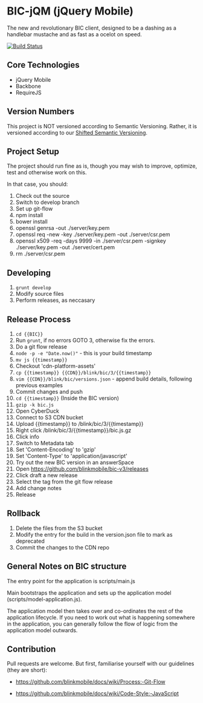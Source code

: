 BIC-jQM (jQuery Mobile)
=====
The new and revolutionary BIC client, designed to be a dashing as a handlebar mustache and as fast as a ocelot on speed.

[![Build Status](https://travis-ci.org/blinkmobile/bic-v3.png)](https://travis-ci.org/blinkmobile/bic-v3)

Core Technologies
-----------------
* jQuery Mobile
* Backbone
* RequireJS

## Version Numbers

This project is NOT versioned according to Semantic Versioning. Rather, it is versioned according to our [Shifted Semantic Versioning](https://github.com/blinkmobile/docs/wiki/Process:-Semantic-Versioning#shifted-semantic-versioning).

Project Setup
---------------
The project should run fine as is, though you may wish to improve, optimize, test and otherwise work on this.

In that case, you should:

1. Check out the source
2. Switch to develop branch
3. Set up git-flow
4. npm install
5. bower install
6. openssl genrsa -out ./server/key.pem
7. openssl req -new -key ./server/key.pem -out ./server/csr.pem
8. openssl x509 -req -days 9999 -in ./server/csr.pem -signkey ./server/key.pem -out ./server/cert.pem
9. rm ./server/csr.pem

Developing
----------------
1. `grunt develop`
2. Modify source files
3. Perform releases, as neccasary


Release Process
---------------

1. `cd {{BIC}}`
2. Run `grunt`, if no errors GOTO 3, otherwise fix the errors.
3. Do a git flow release
3. `node -p -e "Date.now()"` - this is your build timestamp
4. `mv js {{timestamp}}`
5. Checkout 'cdn-platform-assets'
6. `cp {{timestamp}} {{CDN}}/blink/bic/3/{{timestamp}}`
7. `vim {{CDN}}/blink/bic/versions.json` - append build details, following previous examples
8. Commit changes and push
9. `cd {{timestamp}}` (Inside the BIC version)
10. `gzip -k bic.js`
11. Open CyberDuck
12. Connect to S3 CDN bucket
13. Upload {{timestamp}} to /blink/bic/3/{{timestamp}}
14. Right click /blink/bic/3/{{timestamp}}/bic.js.gz
15. Click info
16. Switch to Metadata tab
17. Set 'Content-Encoding' to 'gzip'
18. Set 'Content-Type' to 'application/javascript'
19. Try out the new BIC version in an answerSpace
20. Open https://github.com/blinkmobile/bic-v3/releases
21. Click draft a new release
22. Select the tag from the git flow release
23. Add change notes
24. Release

Rollback
---------------
1. Delete the files from the S3 bucket
3. Modify the entry for the build in the version.json file to mark as deprecated
4. Commit the changes to the CDN repo

General Notes on BIC structure
---------------
The entry point for the application is scripts/main.js

Main bootstraps the application and sets up the application model (scripts/model-application.js).

The application model then takes over and co-ordinates the rest of the application lifecycle. If you need to work out what is happening somewhere in the application, you can generally follow the flow of logic from the application model outwards.

## Contribution

Pull requests are welcome. But first, familiarise yourself with our guidelines (they are short):

- https://github.com/blinkmobile/docs/wiki/Process:-Git-Flow

- https://github.com/blinkmobile/docs/wiki/Code-Style:-JavaScript
